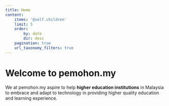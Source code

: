```yaml
---
title: Home
content:
    items: '@self.children'
    limit: 5
    order:
        by: date
        dir: desc
    pagination: true
    url_taxonomy_filters: true
---
```


# Welcome to pemohon.my

We at pemohon.my aspire to help **higher education institutions** in Malaysia to embrace and adapt to technology in providing higher quality education and learning experience.